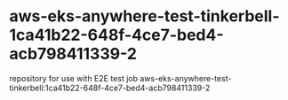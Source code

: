 # aws-eks-anywhere-test-tinkerbell-1ca41b22-648f-4ce7-bed4-acb798411339-2
repository for use with E2E test job aws-eks-anywhere-test-tinkerbell:1ca41b22-648f-4ce7-bed4-acb798411339-2
